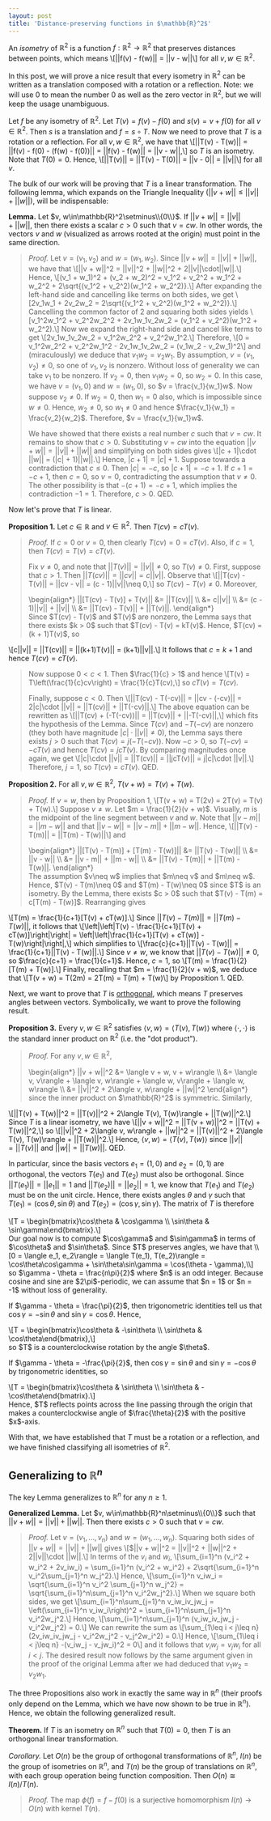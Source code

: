 ```yaml
---
layout: post
title: 'Distance-preserving functions in $\mathbb{R}^2$'
---
```


An _isometry_ of $\mathbb{R}^2$ is a function $f: \mathbb{R}^2\to\mathbb{R}^2$ that preserves distances between points, which means
\\[||f(v) - f(w)|| = ||v - w||\\]
for all $v, w\in\mathbb{R}^2$.

In this post, we will prove a nice result that every isometry in $\mathbb{R}^2$ can be written as a translation composed with a rotation or a reflection. Note: we will use $0$ to mean the number $0$ as well as the zero vector in $\mathbb{R}^2$, but we will keep the usage unambiguous.

Let $f$ be any isometry of $\mathbb{R}^2$. Let $T(v) = f(v) - f(0)$ and $s(v) = v + f(0)$ for all $v\in\mathbb{R}^2$. Then $s$ is a translation and $f = s\circ T$. Now we need to prove that $T$ is a rotation or a reflection. For all $v, w\in\mathbb{R}^2$, we have that
\\[||T(v) - T(w)|| = ||f(v) - f(0) - (f(w) - f(0))|| = ||f(v) - f(w)|| = ||v - w||,\\]
so $T$ is an isometry. Note that $T(0) = 0$. Hence,
\\[||T(v)|| = ||T(v) - T(0)|| = ||v - 0|| = ||v||\\]
for all $v$.

The bulk of our work will be proving that $T$ is a linear transformation. The following lemma, which expands on the Triangle Inequality (<span>$||v + w||\leq ||v|| + ||w||$</span>), will be indispensable:

**Lemma.** Let $v, w\in\mathbb{R}^2\setminus\\{0\\}$. If <span>$||v + w|| = ||v|| + ||w||$</span>, then there exists a scalar $c > 0$ such that $v = cw$. In other words, the vectors $v$ and $w$ (visualized as arrows rooted at the origin) must point in the same direction.

> *Proof.* Let $v = (v_1, v_2)$ and $w = (w_1, w_2)$. Since <span>$||v + w|| = ||v|| + ||w||$</span>, we have that
\\[||v + w||^2 = ||v||^2 + ||w||^2 + 2||v||\cdot||w||.\\]
Hence,
\\[(v_1 + w_1)^2 + (v_2 + w_2)^2 = v_1^2 + v_2^2 + w_1^2 + w_2^2 + 2\sqrt{(v_1^2 + v_2^2)(w_1^2 + w_2^2)}.\\]
After expanding the left-hand side and cancelling like terms on both sides, we get
\\[2v_1w_1 + 2v_2w_2 = 2\sqrt{(v_1^2 + v_2^2)(w_1^2 + w_2^2)}.\\]
Cancelling the common factor of $2$ and squaring both sides yields
\\[v_1^2w_1^2 + v_2^2w_2^2 + 2v_1w_1v_2w_2 = (v_1^2 + v_2^2)(w_1^2 + w_2^2).\\]
Now we expand the right-hand side and cancel like terms to get
\\[2v_1w_1v_2w_2 = v_1^2w_2^2 + v_2^2w_1^2.\\]
Therefore,
\\[0 = v_1^2w_2^2 + v_2^2w_1^2 - 2v_1w_1v_2w_2 = (v_1w_2 - v_2w_1)^2\\]
and (miraculously) we deduce that $v_1w_2 = v_2w_1$. By assumption, $v = (v_1, v_2)\neq 0$, so one of $v_1, v_2$ is nonzero. Without loss of generality we can take $v_1$ to be nonzero. If $v_2 = 0$, then $v_1w_2 = 0$, so $w_2 = 0$. In this case, we have $v = (v_1, 0)$ and $w = (w_1, 0)$, so $v = \frac{v_1}{w_1}w$. Now suppose $v_2\neq 0$. If $w_2 = 0$, then $w_1 = 0$ also, which is impossible since $w\neq 0$. Hence, $w_2\neq 0$, so $w_1\neq 0$ and hence $\frac{v_1}{w_1} = \frac{v_2}{w_2}$. Therefore, $v = \frac{v_1}{w_1}w$.
>
> We have showed that there exists a real number $c$ such that $v = cw$. It remains to show that $c > 0$. Substituting $v = cw$ into the equation <span>$||v + w|| = ||v|| + ||w||$</span> and simplifying on both sides gives
\\[|c + 1|\cdot ||w|| = (|c| + 1)||w||.\\]
Hence, $|c + 1| = |c| + 1$. Suppose towards a contradiction that $c\leq 0$. Then $|c| = -c$, so $|c + 1| = -c + 1$. If $c + 1 = -c + 1$, then $c = 0$, so $v = 0$, contradicting the assumption that $v\neq 0$. The other possibility is that $-(c + 1) = -c + 1$, which implies the contradiction $-1 = 1$. Therefore, $c > 0$. QED.

Now let's prove that $T$ is linear.

**Proposition 1.** Let $c\in\mathbb{R}$ and $v\in\mathbb{R}^2$. Then $T(cv) = cT(v)$.

> *Proof.* If $c = 0$ or $v = 0$, then clearly $T(cv) = 0 = cT(v)$. Also, if $c = 1$, then $T(cv) = T(v) = cT(v)$.
>
> Fix $v\neq 0$, and note that <span>$||T(v)|| = ||v||\neq 0$</span>, so $T(v)\neq 0$. First, suppose that $c > 1$. Then <span>$||T(cv)|| = ||cv|| = c||v||$</span>. Observe that
\\[||T(cv) - T(v)|| = ||cv - v|| = (c - 1)||v||\neq 0,\\]
so $T(cv) - T(v)\neq 0$. Moreover,
> <div>
> \begin{align*}
>   ||[T(cv) - T(v)] + T(v)|| &= ||T(cv)|| \\
>   &= c||v|| \\
>   &= (c - 1)||v|| + ||v|| \\
>   &= ||T(cv) - T(v)|| + ||T(v)||.
> \end{align*}
> </div>
> Since $T(cv) - T(v)$ and $T(v)$ are nonzero, the Lemma says that there exists $k > 0$ such that $T(cv) - T(v) = kT(v)$. Hence, $T(cv) = (k + 1)T(v)$, so
\\[c||v|| = ||T(cv)|| = ||(k+1)T(v)|| = (k+1)||v||.\\]
It follows that $c = k + 1$ and hence $T(cv) = cT(v)$.
>
> Now suppose $0 < c < 1$. Then $\frac{1}{c} > 1$ and hence
\\[T(v) = T\left(\frac{1}{c}cv\right) = \frac{1}{c}T(cv),\\]
so $cT(v) = T(cv)$.
>
> Finally, suppose $c < 0$. Then
> \\[||T(cv) - T(-cv)|| = ||cv - (-cv)|| = 2|c|\cdot ||v|| = ||T(cv)|| + ||T(-cv)||.\\]
> The above equation can be rewritten as
\\[||T(cv) + (-T(-cv))|| = ||T(cv)|| + ||-T(-cv)||,\\]
which fits the hypothesis of the Lemma. Since $T(cv)$ and $-T(-cv)$ are nonzero (they both have magnitude <span>$|c|\cdot ||v||\neq 0$</span>), the Lemma says there exists $j > 0$ such that $T(cv) = j(-T(-cv))$. Now $-c > 0$, so $T(-cv) = -cT(v)$ and hence $T(cv) = jcT(v)$. By comparing magnitudes once again, we get
\\[|c|\cdot ||v|| = ||T(cv)|| = ||jcT(v)|| = j|c|\cdot ||v||.\\]
Therefore, $j = 1$, so $T(cv) = cT(v)$. QED.

**Proposition 2.** For all $v, w\in\mathbb{R}^2$, $T(v + w) = T(v) + T(w)$.

> *Proof.* If $v = w$, then by Proposition 1,
\\[T(v + w) = T(2v) = 2T(v) = T(v) + T(w).\\]
Suppose $v\neq w$. Let $m = \frac{1}{2}(v + w)$. Visually, $m$ is the midpoint of the line segment between $v$ and $w$. Note that <span>$||v - m|| = ||m - w||$</span> and that <span>$||v - w|| = ||v - m|| + ||m - w||$</span>. Hence,
\\[||T(v) - T(m)|| = ||T(m) - T(w)||\\]
and
> <div>
> \begin{align*}
>   ||[T(v) - T(m)] + [T(m) - T(w)]|| &= ||T(v) - T(w)|| \\
>   &= ||v - w|| \\
>   &= ||v - m|| + ||m - w|| \\
>   &= ||T(v) - T(m)|| + ||T(m) - T(w)||.
> \end{align*}
> </div>
> The assumption $v\neq w$ implies that $m\neq v$ and $m\neq w$. Hence, $T(v) - T(m)\neq 0$ and $T(m) - T(w)\neq 0$ since $T$ is an isometry. By the Lemma, there exists $c > 0$ such that $T(v) - T(m) = c[T(m) - T(w)]$. Rearranging gives
\\[T(m) = \frac{1}{c+1}[T(v) + cT(w)].\\]
Since $||T(v) - T(m)|| = ||T(m) - T(w)||$, it follows that
\\[\left|\left|T(v) - \frac{1}{c+1}[T(v) + cT(w)]\right|\right| = \left|\left|\frac{1}{c+1}[T(v) + cT(w)] - T(w)\right|\right|,\\]
which simplifies to
\\[\frac{c}{c+1}||T(v) - T(w)|| = \frac{1}{c+1}||T(v) - T(w)||.\\]
Since $v\neq w$, we know that <span>$||T(v) - T(w)||\neq 0$</span>, so $\frac{c}{c+1} = \frac{1}{c+1}$. Hence, $c = 1$, so
\\[T(m) = \frac{1}{2}[T(m) + T(w)].\\]
Finally, recalling that $m = \frac{1}{2}(v + w)$, we deduce that
\\[T(v + w) = T(2m) = 2T(m) = T(m) + T(w)\\]
by Proposition 1. QED.

Next, we want to prove that $T$ is [orthogonal](https://en.wikipedia.org/wiki/Orthogonal_transformation), which means $T$ preserves angles between vectors. Symbolically, we want to prove the following result.

**Proposition 3.** Every $v, w\in\mathbb{R}^2$ satisfies $\langle v, w\rangle = \langle T(v), T(w)\rangle$ where $\langle\cdot, \cdot \rangle$ is the standard inner product on $\mathbb{R}^2$ (i.e. the "dot product").

> *Proof.* For any $v, w\in\mathbb{R}^2$,
> <div>
> \begin{align*}
>   ||v + w||^2 &= \langle v + w, v + w\rangle \\
>   &= \langle v, v\rangle + \langle v, w\rangle + \langle w, v\rangle + \langle w, w\rangle \\
>   &= ||v||^2 + 2\langle v, w\rangle + ||w||^2
> \end{align*}
> </div>
> since the inner product on $\mathbb{R}^2$ is symmetric. Similarly,
\\[||T(v) + T(w)||^2 = ||T(v)||^2 + 2\langle T(v), T(w)\rangle + ||T(w)||^2.\\]
Since $T$ is a linear isometry, we have
\\[||v + w||^2 = ||T(v + w)||^2 = ||T(v) + T(w)||^2,\\]
so
\\[||v||^2 + 2\langle v, w\rangle + ||w||^2 = ||T(v)||^2 + 2\langle T(v), T(w)\rangle + ||T(w)||^2.\\]
Hence, $\langle v, w\rangle = \langle T(v), T(w)\rangle$ since <span>$||v|| = ||T(v)||$</span> and <span>$||w|| = ||T(w)||$</span>. QED.

In particular, since the basis vectors $e_1 = (1, 0)$ and $e_2 = (0, 1)$ are orthogonal, the vectors $T(e_1)$ and $T(e_2)$ must also be orthogonal. Since <span>$||T(e_1)|| = ||e_1|| = 1$</span> and <span>$||T(e_2)|| = ||e_2|| = 1$</span>, we know that $T(e_1)$ and $T(e_2)$ must be on the unit circle. Hence, there exists angles $\theta$ and $\gamma$ such that $T(e_1) = (\cos\theta, \sin\theta)$ and $T(e_2) = (\cos\gamma, \sin\gamma)$. The matrix of $T$ is therefore
<div>
\[T = \begin{bmatrix}\cos\theta & \cos\gamma \\ \sin\theta & \sin\gamma\end{bmatrix}.\]
</div>
Our goal now is to compute $\cos\gamma$ and $\sin\gamma$ in terms of $\cos\theta$ and $\sin\theta$. Since $T$ preserves angles, we have that
\\[0 = \langle e_1, e_2\rangle = \langle T(e_1), T(e_2)\rangle = \cos\theta\cos\gamma + \sin\theta\sin\gamma = \cos(\theta - \gamma),\\]
so $\gamma - \theta = \frac{n\pi}{2}$ where $n$ is an odd integer. Because cosine and sine are $2\pi$-periodic, we can assume that $n = 1$ or $n = -1$ without loss of generality.

If $\gamma - \theta = \frac{\pi}{2}$, then trigonometric identities tell us that $\cos\gamma = -\sin\theta$ and $\sin\gamma = \cos\theta$. Hence,
<div>
\[T = \begin{bmatrix}\cos\theta & -\sin\theta \\ \sin\theta & \cos\theta\end{bmatrix},\]
</div>
so $T$ is a counterclockwise rotation by the angle $\theta$.

If $\gamma - \theta = -\frac{\pi}{2}$, then $\cos\gamma = \sin\theta$ and $\sin\gamma = -\cos\theta$ by trigonometric identities, so
<div>
\[T = \begin{bmatrix}\cos\theta & \sin\theta \\ \sin\theta & -\cos\theta\end{bmatrix}.\]
</div>
Hence, $T$ reflects points across the line passing through the origin that makes a counterclockwise angle of $\frac{\theta}{2}$ with the positive $x$-axis.

With that, we have established that $T$ must be a rotation or a reflection, and we have finished classifying all isometries of $\mathbb{R}^2$.

## Generalizing to $\mathbb{R}^n$

The key Lemma generalizes to $\mathbb{R}^n$ for any $n\geq 1$.

**Generalized Lemma.** Let $v, w\in\mathbb{R}^n\setminus\\{0\\}$ such that <span>$||v + w|| = ||v|| + ||w||$</span>. Then there exists $c > 0$ such that $v = cw$.

> *Proof.* Let $v = (v_1, \dots, v_n)$ and $w = (w_1, \dots, w_n)$. Squaring both sides of <span>$||v + w|| = ||v|| + ||w||$</span> gives
\\[$||v + w||^2 = ||v||^2 + ||w||^2 + 2||v||\cdot ||w||.\\]
In terms of the $v_i$ and $w_i$,
\\[\sum_{i=1}^n (v_i^2 + w_i^2 + 2v_iw_i) = \sum_{i=1}^n (v_i^2 + w_i^2) + 2\sqrt{\sum_{i=1}^n v_i^2\sum_{j=1}^n w_j^2}.\\]
Hence,
\\[\sum_{i=1}^n v_iw_i = \sqrt{\sum_{i=1}^n v_i^2 \sum_{j=1}^n w_j^2} = \sqrt{\sum_{i=1}^n\sum_{j=1}^n v_i^2w_j^2}.\\]
When we square both sides, we get
\\[\sum_{i=1}^n\sum_{j=1}^n v_iw_iv_jw_j = \left(\sum_{i=1}^n v_iw_i\right)^2 = \sum_{i=1}^n\sum_{j=1}^n v_i^2w_j^2.\\]
Hence,
\\[\sum_{i=1}^n\sum_{j=1}^n (v_iw_iv_jw_j - v_i^2w_j^2) = 0.\\]
We can rewrite the sum as
\\[\sum_{1\leq i < j\leq n} (2v_iw_iv_jw_j - v_i^2w_j^2 - v_j^2w_i^2) = 0.\\]
Hence,
\\[\sum_{1\leq i < j\leq n} -(v_iw_j - v_jw_i)^2 = 0\\]
and it follows that $v_iw_j = v_jw_i$ for all $i < j$. The desired result now follows by the same argument given in the proof of the original Lemma after we had deduced that $v_1w_2 = v_2w_1$.

The three Propositions also work in exactly the same way in $\mathbb{R}^n$ (their proofs only depend on the Lemma, which we have now shown to be true in $\mathbb{R}^n$). Hence, we obtain the following generalized result.

**Theorem.** If $T$ is an isometry on $\mathbb{R}^n$ such that $T(0) = 0$, then $T$ is an orthogonal linear transformation.

*Corollary.* Let $O(n)$ be the group of orthogonal transformations of $\mathbb{R}^n$, $I(n)$ be the group of isometries on $\mathbb{R}^n$, and $T(n)$ be the group of translations on $\mathbb{R}^n$, with each group operation being function composition. Then $O(n)\cong I(n)/T(n)$.

> *Proof.* The map $\phi(f) = f - f(0)$ is a surjective homomorphism $I(n)\to O(n)$ with kernel $T(n)$.
